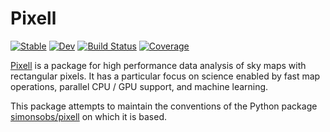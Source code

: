 # Pixell

[![Stable](https://img.shields.io/badge/docs-stable-blue.svg)](https://simonsobs.github.io/Pixell.jl/stable)
[![Dev](https://img.shields.io/badge/docs-dev-blue.svg)](https://simonsobs.github.io/Pixell.jl/dev)
[![Build Status](https://github.com/simonsobs/Pixell.jl/actions/workflows/CI.yml/badge.svg?branch=main)](https://github.com/simonsobs/Pixell.jl/actions/workflows/CI.yml?query=branch%3Amain)
[![Coverage](https://codecov.io/gh/simonsobs/Pixell.jl/branch/main/graph/badge.svg)](https://codecov.io/gh/simonsobs/Pixell.jl)

[Pixell](https://github.com/simonsobs/Pixell.jl) is a package for high performance data analysis of sky maps with rectangular pixels. It has a particular focus on science enabled by fast map operations, parallel CPU / GPU support, and machine learning. 

This package attempts to maintain the conventions of the Python package [simonsobs/pixell](https://github.com/simonsobs/pixell) on which it is based.
